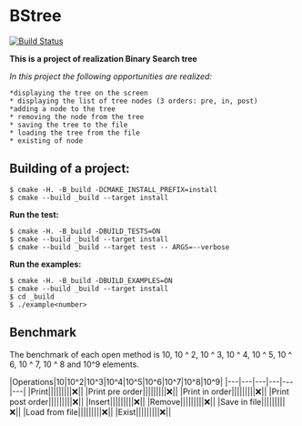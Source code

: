 # BStree
[![Build Status](https://travis-ci.org/Kirichenkov9/BStree.svg?branch=master)](https://travis-ci.org/Kirichenkov9/BStree)

**This is a project of realization Binary Search tree**

*In this project the following opportunities are realized:*
```
*displaying the tree on the screen
* displaying the list of tree nodes (3 orders: pre, in, post)
*adding a node to the tree
* removing the node from the tree
* saving the tree to the file
* loading the tree from the file
* existing of node
```


## Building of a project:
```ShellSession
$ cmake -H. -B_build -DCMAKE_INSTALL_PREFIX=install
$ cmake --build _build --target install
```

**Run the test:**
```ShellSession
$ cmake -H. -B_build -DBUILD_TESTS=ON
$ cmake --build _build --target install
$ cmake --build _build --target test -- ARGS=--verbose
```

**Run the examples:**
```ShellSession
$ cmake -H. -B_build -DBUILD_EXAMPLES=ON
$ cmake --build _build --target install
$ cd _build
$ ./example<number>
 ```
## Benchmark

The benchmark of each open method is 10, 10 ^ 2, 10 ^ 3, 10 ^ 4, 10 ^ 5, 10 ^ 6, 10 ^ 7, 10 ^ 8 and 10^9 elements.

|Operations|10|10^2|10^3|10^4|10^5|10^6|10^7|10^8|10^9|
|---|---|---|---|---|---|
|Print|||||||||:x:||
|Print pre order|||||||||:x:||
|Print in order|||||||||:x:||
|Print post order|||||||||:x:||
|Insert|||||||||:x:||
|Remove|||||||||:x:||
|Save in file|||||||||:x:||
|Load from file|||||||||:x:||
|Exist|||||||||:x:||




